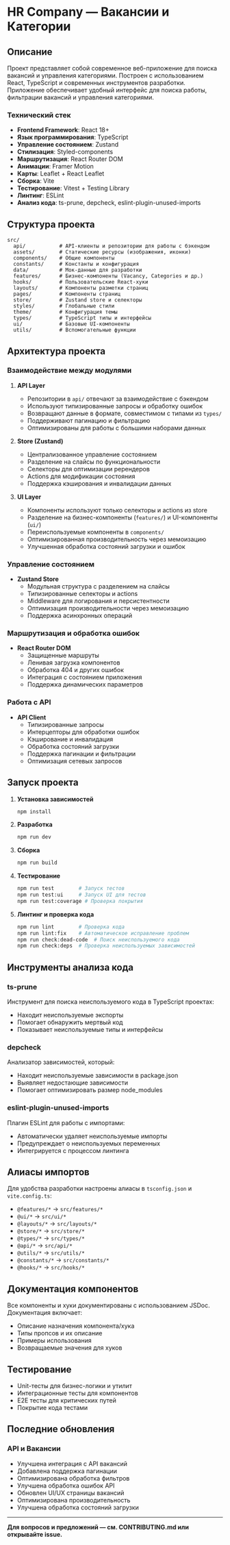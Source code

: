 # HR Company — Вакансии и Категории

## Описание

Проект представляет собой современное веб-приложение для поиска вакансий и управления категориями. Построен с использованием React, TypeScript и современных инструментов разработки. Приложение обеспечивает удобный интерфейс для поиска работы, фильтрации вакансий и управления категориями.

### Технический стек
- **Frontend Framework**: React 18+
- **Язык программирования**: TypeScript
- **Управление состоянием**: Zustand
- **Стилизация**: Styled-components
- **Маршрутизация**: React Router DOM
- **Анимации**: Framer Motion
- **Карты**: Leaflet + React Leaflet
- **Сборка**: Vite
- **Тестирование**: Vitest + Testing Library
- **Линтинг**: ESLint
- **Анализ кода**: ts-prune, depcheck, eslint-plugin-unused-imports

## Структура проекта
```
src/
  api/           # API-клиенты и репозитории для работы с бэкендом
  assets/        # Статические ресурсы (изображения, иконки)
  components/    # Общие компоненты
  constants/     # Константы и конфигурация
  data/          # Мок-данные для разработки
  features/      # Бизнес-компоненты (Vacancy, Categories и др.)
  hooks/         # Пользовательские React-хуки
  layouts/       # Компоненты разметки страниц
  pages/         # Компоненты страниц
  store/         # Zustand store и селекторы
  styles/        # Глобальные стили
  theme/         # Конфигурация темы
  types/         # TypeScript типы и интерфейсы
  ui/            # Базовые UI-компоненты
  utils/         # Вспомогательные функции
```

## Архитектура проекта

### Взаимодействие между модулями

1. **API Layer**
   - Репозитории в `api/` отвечают за взаимодействие с бэкендом
   - Используют типизированные запросы и обработку ошибок
   - Возвращают данные в формате, совместимом с типами из `types/`
   - Поддерживают пагинацию и фильтрацию
   - Оптимизированы для работы с большими наборами данных

2. **Store (Zustand)**
   - Централизованное управление состоянием
   - Разделение на слайсы по функциональности
   - Селекторы для оптимизации ререндеров
   - Actions для модификации состояния
   - Поддержка кэширования и инвалидации данных

3. **UI Layer**
   - Компоненты используют только селекторы и actions из store
   - Разделение на бизнес-компоненты (`features/`) и UI-компоненты (`ui/`)
   - Переиспользуемые компоненты в `components/`
   - Оптимизированная производительность через мемоизацию
   - Улучшенная обработка состояний загрузки и ошибок

### Управление состоянием

- **Zustand Store**
  - Модульная структура с разделением на слайсы
  - Типизированные селекторы и actions
  - Middleware для логирования и персистентности
  - Оптимизация производительности через мемоизацию
  - Поддержка асинхронных операций

### Маршрутизация и обработка ошибок

- **React Router DOM**
  - Защищенные маршруты
  - Ленивая загрузка компонентов
  - Обработка 404 и других ошибок
  - Интеграция с состоянием приложения
  - Поддержка динамических параметров

### Работа с API

- **API Client**
  - Типизированные запросы
  - Интерцепторы для обработки ошибок
  - Кэширование и инвалидация
  - Обработка состояний загрузки
  - Поддержка пагинации и фильтрации
  - Оптимизация сетевых запросов

## Запуск проекта

1. **Установка зависимостей**
   ```bash
   npm install
   ```

2. **Разработка**
   ```bash
   npm run dev
   ```

3. **Сборка**
   ```bash
   npm run build
   ```

4. **Тестирование**
   ```bash
   npm run test        # Запуск тестов
   npm run test:ui     # Запуск UI для тестов
   npm run test:coverage # Проверка покрытия
   ```

5. **Линтинг и проверка кода**
   ```bash
   npm run lint        # Проверка кода
   npm run lint:fix    # Автоматическое исправление проблем
   npm run check:dead-code  # Поиск неиспользуемого кода
   npm run check:deps  # Проверка неиспользуемых зависимостей
   ```

## Инструменты анализа кода

### ts-prune
Инструмент для поиска неиспользуемого кода в TypeScript проектах:
- Находит неиспользуемые экспорты
- Помогает обнаружить мертвый код
- Показывает неиспользуемые типы и интерфейсы

### depcheck
Анализатор зависимостей, который:
- Находит неиспользуемые зависимости в package.json
- Выявляет недостающие зависимости
- Помогает оптимизировать размер node_modules

### eslint-plugin-unused-imports
Плагин ESLint для работы с импортами:
- Автоматически удаляет неиспользуемые импорты
- Предупреждает о неиспользуемых переменных
- Интегрируется с процессом линтинга

## Алиасы импортов

Для удобства разработки настроены алиасы в `tsconfig.json` и `vite.config.ts`:

- `@features/*` → `src/features/*`
- `@ui/*` → `src/ui/*`
- `@layouts/*` → `src/layouts/*`
- `@store/*` → `src/store/*`
- `@types/*` → `src/types/*`
- `@api/*` → `src/api/*`
- `@utils/*` → `src/utils/*`
- `@constants/*` → `src/constants/*`
- `@hooks/*` → `src/hooks/*`

## Документация компонентов

Все компоненты и хуки документированы с использованием JSDoc. Документация включает:
- Описание назначения компонента/хука
- Типы пропсов и их описание
- Примеры использования
- Возвращаемые значения для хуков

## Тестирование

- Unit-тесты для бизнес-логики и утилит
- Интеграционные тесты для компонентов
- E2E тесты для критических путей
- Покрытие кода тестами

## Последние обновления

### API и Вакансии
- Улучшена интеграция с API вакансий
- Добавлена поддержка пагинации
- Оптимизирована обработка фильтров
- Улучшена обработка ошибок API
- Обновлен UI/UX страницы вакансий
- Оптимизирована производительность
- Улучшена обработка состояний загрузки

---

**Для вопросов и предложений — см. CONTRIBUTING.md или открывайте issue.**

